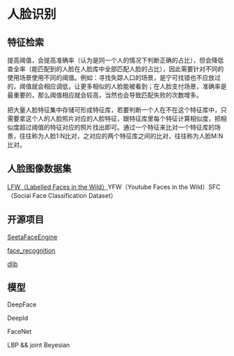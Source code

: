 # 人脸识别

## 特征检索

提高阈值，会提高准确率（认为是同一个人的情况下判断正确的占比），但会降低查全率（能匹配到的人脸在人脸库中全部匹配人脸的占比），因此需要针对不同的使用场景使用不同的阈值。例如：寻找失踪人口的场景，是宁可找错也不应放过的，阈值就会相应调低，让更多相似的人脸能被看到；在人脸支付场景，准确率是最重要的，那么阈值相应就会较高，当然也会导致匹配失败的次数增多。

把大量人脸特征集中存储可形成特征库，若要判断一个人在不在这个特征库中，只需要拿这个人的人脸照片对应的人脸特征，跟特征库里每个特征计算相似度，把相似度超过阈值的特征对应的照片找出即可。通过一个特征来比对一个特征库的场景，往往称为人脸1:N比对，之对应的两个特征库之间的比对，往往称为人脸M:N比对。

## 人脸图像数据集

[LFW（Labelled Faces in the Wild）](http://vis-www.cs.umass.edu/lfw/)YFW（Youtube Faces in the Wild）SFC（Social Face Classification Dataset）

## 开源项目

[SeetaFaceEngine](https://github.com/seetaface/SeetaFaceEngine)

[face_recognition](https://github.com/ageitgey/face_recognition)

[dlib](http://dlib.net/)

## 模型

DeepFace

DeepId

FaceNet

LBP && joint Beyesian